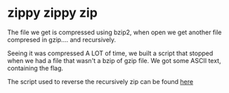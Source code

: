 # zippy zippy zip

The file we get is compressed using bzip2, when open we get another file compresed in gzip.... and recursively.

Seeing it was compressed A LOT of time, we built a script that stopped when we had a file that wasn't a bzip of gzip file. We got some ASCII text, containing the flag.

The script used to reverse the recursively zip can be found [here](zippy_zip_zip/decompress.sh)